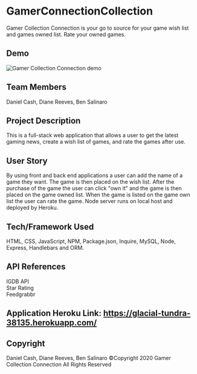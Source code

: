 # GamerConnectionCollection
Gamer Collection Connection is your go to source for your game wish list and games owned list. Rate your owned games.

## Demo
![Gamer Collection Connection demo](https://github.com/dcashdallas/GamerConnectionCollection/blob/master/public/assets/images/appinaction.gif?raw=true)

## Team Members
Daniel Cash, Diane Reeves, Ben Salinaro


## Project Description
This is a full-stack web application that allows a user to get the latest gaming news, create a wish list of games, and rate the games after use.

## User Story
By using front and back end applications a user can add the name of a game they want. The game is then placed on the  wish list. After the purchase of the game the user can click "own it" and the game is then placed on the game owned list. When the game is listed on the game own list the user can rate the game. Node server runs on local host and deployed by Heroku.

## Tech/Framework Used
HTML, CSS, JavaScript, NPM, Package.json, Inquire, MySQL, Node, Express, Handlebars and ORM.

## API References
IGDB API\
Star Rating\
Feedgrabbr 

## Application Heroku Link: https://glacial-tundra-38135.herokuapp.com/

## Copyright
Daniel Cash, Diane Reeves, Ben Salinaro
©Copyright 2020 Gamer Collection Connection
All Rights Reserved
